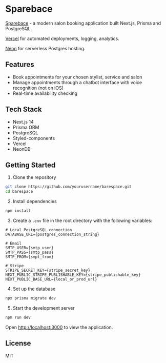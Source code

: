 # Sparebace

[Sparebace](https://sparebace.vercel.app/) - a modern salon booking application built Next.js, Prisma and PostgreSQL.

[Vercel](https://vercel.com) for automated deployments, logging, analytics.

[Neon](https://neon.tech/) for serverless Postgres hosting.

## Features

- Book appointments for your chosen stylist, service and salon
- Manage appointments through a chatbot interface with voice recognition (not on iOS)
- Real-time availability checking

## Tech Stack

- Next.js 14
- Prisma ORM
- PostgreSQL
- Styled-components
- Vercel
- NeonDB

## Getting Started

1. Clone the repository
```bash
git clone https://github.com/yourusername/barespace.git
cd barespace
```

2. Install dependencies
```bash
npm install
```

3. Create a `.env` file in the root directory with the following variables:
```
# Local PostgreSQL connection
DATABASE_URL={postgres_connection_string}

# Email
SMTP_USER={smtp_user}
SMTP_PASS={smtp_pass}
SMTP_FROM={smpt_from}

# Stripe
STRIPE_SECRET_KEY={stripe_secret_key}
NEXT_PUBLIC_STRIPE_PUBLISHABLE_KEY={stripe_publishable_key}
NEXT_PUBLIC_BASE_URL={local_or_prod_url}
```

4. Set up the database
```bash
npx prisma migrate dev
```

5. Start the development server
```bash
npm run dev
```

Open [http://localhost:3000](http://localhost:3000) to view the application.


## License

MIT
